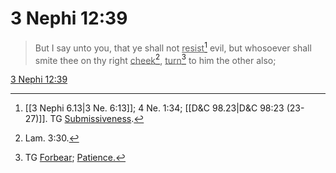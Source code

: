 # 3 Nephi 12:39

> But I say unto you, that ye shall not <u>resist</u>[^a] evil, but whosoever shall smite thee on thy right <u>cheek</u>[^b], <u>turn</u>[^c] to him the other also;

[3 Nephi 12:39](https://www.churchofjesuschrist.org/study/scriptures/bofm/3-ne/12?lang=eng&id=p39#p39)


[^a]: [[3 Nephi 6.13|3 Ne. 6:13]]; 4 Ne. 1:34; [[D&C 98.23|D&C 98:23 (23-27)]]. TG [Submissiveness](https://www.churchofjesuschrist.org/study/scriptures/tg/submissiveness?lang=eng).
[^b]: Lam. 3:30.
[^c]: TG [Forbear](https://www.churchofjesuschrist.org/study/scriptures/tg/forbear?lang=eng); [Patience.](https://www.churchofjesuschrist.org/study/scriptures/tg/patience?lang=eng)

